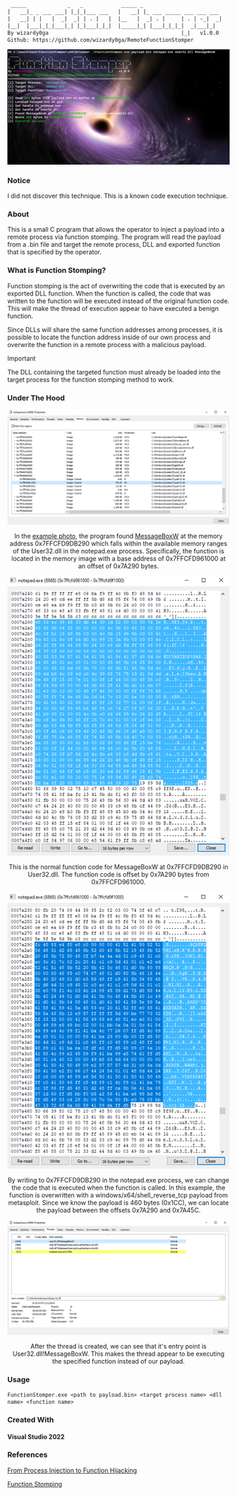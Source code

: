 ```
 _____             _   _            _____ _
|   __|_ _ ___ ___| |_|_|___ ___   |   __| |_ ___ _____ ___ ___ ___
|   __| | |   |  _|  _| | . |   |  |__   |  _| . |     | . | -_|  _|
|__|  |___|_|_|___|_| |_|___|_|_|  |_____|_| |___|_|_|_|  _|___|_|
By wizardy0ga                                          |_|   v1.0.0
Github: https://github.com/wizardy0ga/RemoteFunctionStomper
```

<div align="center">
    <img src="/img/demo.png">
</div>

### Notice
I did not discover this technique. This is a known code execution technique.

### About

This is a small C program that allows the operator to inject a payload into a remote process via function stomping. The program will read the payload from a .bin file and target the remote process, DLL and exported function that is specified by the operator.

### What is Function Stomping?

Function stomping is the act of overwriting the code that is executed by an exported DLL function. When the function is called, the code that was written to the function will be executed instead of the original function code. This will make the thread of execution appear to have executed a benign function.

Since DLLs will share the same function addresses among processes, it is possible to locate the function address inside of our own process and overwrite the function in a remote process with a malicious payload.  
  
> [!IMPORTANT]
> The DLL containing the targeted function must already be loaded into the target process for the function stomping method to work.

### Under The Hood

<div align="center">
    <img src="/img/notepad_user32.png">  

In the [example photo](/img/demo.png), the program found [MessageBoxW](https://learn.microsoft.com/en-us/windows/win32/api/winuser/nf-winuser-messageboxw) at the memory address 0x7FFCFD9DB290 which falls within the available memory ranges of the User32.dll in the notepad.exe process. Specifically, the function is located in the memory image with a base address of 0x7FFCFD961000 at an offset of 0x7A290 bytes.  
</div>
  
  
<div align="center">
    <img src="/img/normal_function.png">

This is the normal function code for MessageBoxW at 0x7FFCFD9DB290 in User32.dll. The function code is offset by 0x7A290 bytes from 0x7FFCFD961000.
</div>

<div align="center">
    <img src="/img/messageboxw_overwrite.png">  

By writing to 0x7FFCFD9DB290 in the notepad.exe process, we can change the code that is executed when the function is called. In this example, the function is overwritten with a windows/x64/shell_reverse_tcp payload from metasploit. Since we know the payload is 460  bytes (0x1CC), we can locate the payload between the offsets 0x7A290 and 0x7A45C.
  
</div>
<div align="center">
    <img src="/img/notepad_threads.png">  

After the thread is created, we can see that it's entry point is User32.dll!MessageBoxW. This makes the thread appear to be executing the specified function instead of our payload.  
  
</div>
  
### Usage

```
FunctionStomper.exe <path to payload.bin> <target process name> <dll name> <function name>
```

### Created With

#### Visual Studio 2022

### References

[From Process Injection to Function Hijacking](https://klezvirus.github.io/RedTeaming/AV_Evasion/FromInjectionToHijacking/#:~:text=Function%20stomping%20is%20a%20technique,overwrites%20a%20specific%20exported%20function.)

[Function Stomping](https://github.com/Idov31/FunctionStomping)